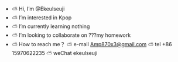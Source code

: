 - ⛅️ Hi, I’m @Ekeulseuji
- ⛅️ I’m interested in Kpop
- ⛅️ I’m currently learning nothing
- ⛅️ I’m looking to collaborate on ???my homework
- ⛅️ How to reach me？ ⛅️ e-mail Amp870x3@gmail.com ⛅️ tel +86 15970622235 ⛅️ weChat ekeulseuji

<!---
Ekeulseuji/Ekeulseuji is a ✨ special ✨ repository because its `README.md` (this file) appears on your GitHub profile.
You can click the Preview link to take a look at your changes.
--->
